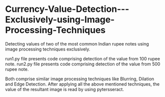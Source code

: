 # Currency-Value-Detection---Exclusively-using-Image-Processing-Techniques
Detecting values of two of the most common Indian rupee notes using image processing techniques exclusively.

run1.py file presents code comprising detection of the value from 100 rupee note.
run2.py file presents code comprising detection of the value from 500 rupee note.

Both comprise similar image processing techniques like Blurring, Dilation and Edge Detection. 
After applying all the above mentioned techniques, the value of the resultant image is read by using pytersseract.


